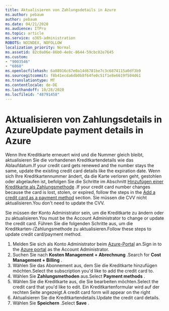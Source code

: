```yaml
---
title: Aktualisieren von Zahlungsdetails in Azure
ms.author: pebaum
author: pebaum
ms.date: 04/21/2020
ms.audience: ITPro
ms.topic: article
ms.service: o365-administration
ROBOTS: NOINDEX, NOFOLLOW
localization_priority: Normal
ms.assetid: 82c0a06e-86b0-4e8c-8644-59cbc02e7645
ms.custom:
- "9003546"
- "6860"
ms.openlocfilehash: 6a08916c67e0a14d6781be7c3c6874115a0df3b9
ms.sourcegitcommit: f8b41ecda6db0b8f64fe0c51f1e8e6619f504d61
ms.translationtype: MT
ms.contentlocale: de-DE
ms.lasthandoff: 10/28/2020
ms.locfileid: "48791458"
---
```

# <a name="update-payment-details-in-azure"></a><span data-ttu-id="9cab6-102">Aktualisieren von Zahlungsdetails in Azure</span><span class="sxs-lookup"><span data-stu-id="9cab6-102">Update payment details in Azure</span></span>

<span data-ttu-id="9cab6-103">Wenn Ihre Kreditkarte erneuert wird und die Nummer gleich bleibt, aktualisieren Sie die vorhandenen Kreditkartendetails wie das Ablaufdatum.</span><span class="sxs-lookup"><span data-stu-id="9cab6-103">If your credit card gets renewed and the number stays the same, update the existing credit card details like the expiration date.</span></span> <span data-ttu-id="9cab6-104">Wenn sich Ihre Kreditkartennummer ändert, da die Karte verloren geht, gestohlen oder abgelaufen ist, befolgen Sie die Schritte im Abschnitt [Hinzufügen einer Kreditkarte als Zahlungsmethode](https://docs.microsoft.com/azure/cost-management-billing/manage/change-credit-card?WT.mc_id=Portal-Microsoft_Azure_Support#addcard) .</span><span class="sxs-lookup"><span data-stu-id="9cab6-104">If your credit card number changes because the card is lost, stolen, or expired, follow the steps in the [Add a credit card as a payment method](https://docs.microsoft.com/azure/cost-management-billing/manage/change-credit-card?WT.mc_id=Portal-Microsoft_Azure_Support#addcard) section.</span></span> <span data-ttu-id="9cab6-105">Sie müssen die CVV nicht aktualisieren.</span><span class="sxs-lookup"><span data-stu-id="9cab6-105">You don't need to update the CVV.</span></span>

<span data-ttu-id="9cab6-106">Sie müssen der Konto Administrator sein, um die Kreditkarte zu ändern oder zu aktualisieren.</span><span class="sxs-lookup"><span data-stu-id="9cab6-106">You must be the Account Administrator to change or update the credit card.</span></span> <span data-ttu-id="9cab6-107">Führen Sie die folgenden Schritte aus, um die Kreditkarten-/Zahlungsmethode zu aktualisieren.</span><span class="sxs-lookup"><span data-stu-id="9cab6-107">Follow these steps to update credit card/payment method.</span></span>

1. <span data-ttu-id="9cab6-108">Melden Sie sich als Konto Administrator beim [Azure-Portal](https://portal.azure.com/) an.</span><span class="sxs-lookup"><span data-stu-id="9cab6-108">Sign in to the [Azure portal](https://portal.azure.com/) as the Account Administrator.</span></span>
2. <span data-ttu-id="9cab6-109">Suchen Sie nach **Kosten Management + Abrechnung** .</span><span class="sxs-lookup"><span data-stu-id="9cab6-109">Search for **Cost Management + Billing** .</span></span>
3. <span data-ttu-id="9cab6-110">Wählen Sie das Abonnement aus, dem Sie die Kreditkarte hinzufügen möchten.</span><span class="sxs-lookup"><span data-stu-id="9cab6-110">Select the subscription you'd like to add the credit card to.</span></span>
4. <span data-ttu-id="9cab6-111">Wählen Sie **Zahlungsmethoden** aus.</span><span class="sxs-lookup"><span data-stu-id="9cab6-111">Select **Payment methods** .</span></span>
5. <span data-ttu-id="9cab6-112">Wählen Sie die Kreditkarte aus, die Sie bearbeiten möchten.</span><span class="sxs-lookup"><span data-stu-id="9cab6-112">Select the credit card that you'd like to edit.</span></span> <span data-ttu-id="9cab6-113">Ein Kreditkartenformular wird auf der rechten Seite angezeigt.</span><span class="sxs-lookup"><span data-stu-id="9cab6-113">A credit card form will appear on the right</span></span>
6. <span data-ttu-id="9cab6-114">Aktualisieren Sie die Kreditkartendetails.</span><span class="sxs-lookup"><span data-stu-id="9cab6-114">Update the credit card details.</span></span>
7. <span data-ttu-id="9cab6-115">Wählen Sie **Speichern** .</span><span class="sxs-lookup"><span data-stu-id="9cab6-115">Select **Save** .</span></span>
